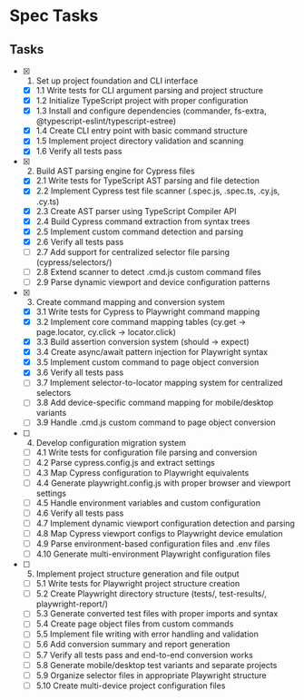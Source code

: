 # Spec Tasks

## Tasks

- [x] 1. Set up project foundation and CLI interface
  - [x] 1.1 Write tests for CLI argument parsing and project structure
  - [x] 1.2 Initialize TypeScript project with proper configuration
  - [x] 1.3 Install and configure dependencies (commander, fs-extra, @typescript-eslint/typescript-estree)
  - [x] 1.4 Create CLI entry point with basic command structure
  - [x] 1.5 Implement project directory validation and scanning
  - [x] 1.6 Verify all tests pass

- [x] 2. Build AST parsing engine for Cypress files
  - [x] 2.1 Write tests for TypeScript AST parsing and file detection
  - [x] 2.2 Implement Cypress test file scanner (.spec.js, .spec.ts, .cy.js, .cy.ts)
  - [x] 2.3 Create AST parser using TypeScript Compiler API
  - [x] 2.4 Build Cypress command extraction from syntax trees
  - [x] 2.5 Implement custom command detection and parsing
  - [x] 2.6 Verify all tests pass
  - [ ] 2.7 Add support for centralized selector file parsing (cypress/selectors/)
  - [ ] 2.8 Extend scanner to detect .cmd.js custom command files
  - [ ] 2.9 Parse dynamic viewport and device configuration patterns

- [x] 3. Create command mapping and conversion system
  - [x] 3.1 Write tests for Cypress to Playwright command mapping
  - [x] 3.2 Implement core command mapping tables (cy.get → page.locator, cy.click → locator.click)
  - [x] 3.3 Build assertion conversion system (should → expect)
  - [x] 3.4 Create async/await pattern injection for Playwright syntax
  - [x] 3.5 Implement custom command to page object conversion
  - [x] 3.6 Verify all tests pass
  - [ ] 3.7 Implement selector-to-locator mapping system for centralized selectors
  - [ ] 3.8 Add device-specific command mapping for mobile/desktop variants
  - [ ] 3.9 Handle .cmd.js custom command to page object conversion

- [ ] 4. Develop configuration migration system
  - [ ] 4.1 Write tests for configuration file parsing and conversion
  - [ ] 4.2 Parse cypress.config.js and extract settings
  - [ ] 4.3 Map Cypress configuration to Playwright equivalents
  - [ ] 4.4 Generate playwright.config.js with proper browser and viewport settings
  - [ ] 4.5 Handle environment variables and custom configuration
  - [ ] 4.6 Verify all tests pass
  - [ ] 4.7 Implement dynamic viewport configuration detection and parsing
  - [ ] 4.8 Map Cypress viewport configs to Playwright device emulation
  - [ ] 4.9 Parse environment-based configuration files and .env files
  - [ ] 4.10 Generate multi-environment Playwright configuration files

- [ ] 5. Implement project structure generation and file output
  - [ ] 5.1 Write tests for Playwright project structure creation
  - [ ] 5.2 Create Playwright directory structure (tests/, test-results/, playwright-report/)
  - [ ] 5.3 Generate converted test files with proper imports and syntax
  - [ ] 5.4 Create page object files from custom commands
  - [ ] 5.5 Implement file writing with error handling and validation
  - [ ] 5.6 Add conversion summary and report generation
  - [ ] 5.7 Verify all tests pass and end-to-end conversion works
  - [ ] 5.8 Generate mobile/desktop test variants and separate projects
  - [ ] 5.9 Organize selector files in appropriate Playwright structure
  - [ ] 5.10 Create multi-device project configuration files